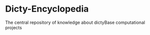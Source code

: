 Dicty-Encyclopedia
==================

The central repository of knowledge about dictyBase computational projects
